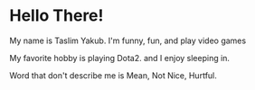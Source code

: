 # Hello There!

My name is Taslim Yakub. I'm funny, fun, and play video games

My favorite hobby is playing Dota2. and I enjoy sleeping in. 

Word that don't describe me is Mean, Not Nice, Hurtful.
